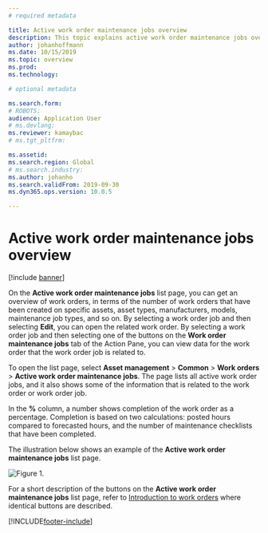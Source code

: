 ```yaml
---
# required metadata

title: Active work order maintenance jobs overview
description: This topic explains active work order maintenance jobs overview in Asset Management.
author: johanhoffmann
ms.date: 10/15/2019
ms.topic: overview
ms.prod: 
ms.technology: 

# optional metadata

ms.search.form: 
# ROBOTS: 
audience: Application User
# ms.devlang: 
ms.reviewer: kamaybac
# ms.tgt_pltfrm: 

ms.assetid: 
ms.search.region: Global
# ms.search.industry: 
ms.author: johanho
ms.search.validFrom: 2019-09-30
ms.dyn365.ops.version: 10.0.5

---
```


# Active work order maintenance jobs overview

[!include [banner](../../includes/banner.md)]



On the **Active work order maintenance jobs** list page, you can get an overview of work orders, in terms of the number of work orders that have been created on specific assets, asset types, manufacturers, models, maintenance job types, and so on. By selecting a work order job and then selecting **Edit**, you can open the related work order. By selecting a work order job and then selecting one of the buttons on the **Work order maintenance jobs** tab of the Action Pane, you can view data for the work order that the work order job is related to.

To open the list page, select **Asset management** > **Common** > **Work orders** > **Active work order maintenance jobs**. The page lists all active work order jobs, and it also shows some of the information that is related to the work order or work order job.

In the **%** column, a number shows completion of the work order as a percentage. Completion is based on two calculations: posted hours compared to forecasted hours, and the number of maintenance checklists that have been completed.

The illustration below shows an example of the **Active work order maintenance jobs** list page.

![Figure 1.](media/23-work-orders.png)

For a short description of the buttons on the **Active work order maintenance jobs** list page, refer to [Introduction to work orders](../work-orders/introduction-to-work-orders.md) where identical buttons are described.



[!INCLUDE[footer-include](../../../includes/footer-banner.md)]